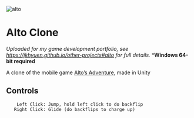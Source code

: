 ![alto](https://github.com/JKHYuen/AltoCloneBuild/assets/53157428/b6fd6b3f-4531-43b6-aec6-1bf5d930a18a)

# Alto Clone
*Uploaded for my game development portfolio, see https://jkhyuen.github.io/other-projects#alto for full details.*
***Windows 64-bit required** 

A clone of the mobile game [Alto’s Adventure](https://www.youtube.com/watch?v=Wk5JupHelAg), made in Unity

## Controls
        Left Click: Jump, hold left click to do backflip
       Right Click: Glide (do backflips to charge up)
